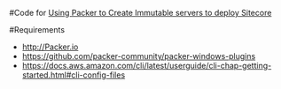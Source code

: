 #Code for [Using Packer to Create Immutable servers to deploy Sitecore]()

#Requirements
 * http://Packer.io 
 * https://github.com/packer-community/packer-windows-plugins
 * https://docs.aws.amazon.com/cli/latest/userguide/cli-chap-getting-started.html#cli-config-files

